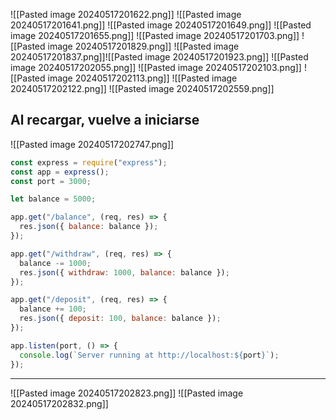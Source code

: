 ![[Pasted image 20240517201622.png]]
![[Pasted image 20240517201641.png]]
![[Pasted image 20240517201649.png]]
![[Pasted image 20240517201655.png]]
![[Pasted image 20240517201703.png]]
![[Pasted image 20240517201829.png]]
![[Pasted image 20240517201837.png]]![[Pasted image 20240517201923.png]]
![[Pasted image 20240517202055.png]]
![[Pasted image 20240517202103.png]]
![[Pasted image 20240517202113.png]]
![[Pasted image 20240517202122.png]]
![[Pasted image 20240517202559.png]]

## Al recargar, vuelve a iniciarse
![[Pasted image 20240517202747.png]]


```js
const express = require("express");
const app = express();
const port = 3000;

let balance = 5000;

app.get("/balance", (req, res) => {
  res.json({ balance: balance });
});

app.get("/withdraw", (req, res) => {
  balance -= 1000;
  res.json({ withdraw: 1000, balance: balance });
});

app.get("/deposit", (req, res) => {
  balance += 100;
  res.json({ deposit: 100, balance: balance });
});

app.listen(port, () => {
  console.log(`Server running at http://localhost:${port}`);
});

```

---
![[Pasted image 20240517202823.png]]
![[Pasted image 20240517202832.png]]
